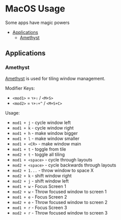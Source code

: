 # MacOS Usage

Some apps have magic powers

<!-- vim-md-toc format=bullets ignore=^TODO$ -->
* [Applications](#applications)
  * [Amethyst](#amethyst)
<!-- vim-md-toc END -->

## Applications

### Amethyst

[Amethyst](https://ianyh.com/amethyst/) is used for tiling window management.

Modifier Keys:

- `<mod1>` = `⌥+⇧` / `<M+S>`
- `<mod2>` = `⌥+⇧+^` / `<M+S+C>`

Usage:

- `mod1 + j` - cycle window left
- `mod1 + k` - cycle window right
- `mod1 + h` - make window bigger
- `mod1 + l` - make window smaller
- `mod1 + <CR>` - make window main
- `mod1 + t` - toggle from tile
- `mod2 + t` - toggle all tiling
- `mod1 + <space>` - cycle through layouts
- `mod2 + <space>` - cycle backwards through layouts
- `mod2 + 1...` - throw window to space X
- `mod2 + k` - shift window right
- `mod2 + j` - shift window left
- `mod1 + w` - Focus Screen 1
- `mod2 + w` - Throw focused window to screen 1
- `mod1 + e` - Focus Screen 2
- `mod2 + e` - Throw focused window to screen 2
- `mod1 + r` - Focus Screen 3
- `mod2 + r` - Throw focused window to screen 3
